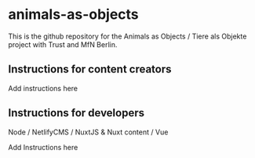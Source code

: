 # animals-as-objects

This is the github repository for the Animals as Objects / Tiere als Objekte project with Trust and MfN Berlin.

## Instructions for content creators

Add instructions here

## Instructions for developers

Node / NetlifyCMS / NuxtJS & Nuxt content / Vue

Add Instructions here